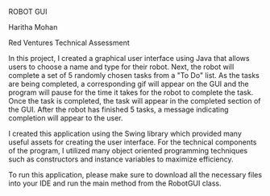 ROBOT GUI

Haritha Mohan

Red Ventures Technical Assessment

In this project, I created a graphical user interface using Java that
 allows users to choose a name and type for their robot. Next, the
 robot will complete a set of 5 randomly chosen tasks from a "To Do"
 list. As the tasks are being completed, a corresponding gif will
 appear on the GUI and the program will pause for the time it takes
 for the robot to complete the task. Once the task is completed, the
 task will appear in the completed section of the GUI. 
 After the robot has finished 5 tasks, a message indicating completion will 
 appear to the user.
 
 I created this application using the Swing library which provided many useful assets for
 creating the user interface. For the technical components of the program,
 I utilized many object oriented programming techniques such as constructors and instance variables
 to maximize efficiency.
 
 To run this application, please make sure to download all the necessary 
 files into your IDE and run the main method from the RobotGUI class.